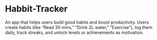# Habbit-Tracker
An app that helps users build good habits and boost productivity. Users create habits (like “Read 30 mins,” “Drink 2L water,” “Exercise”), log them daily, track streaks, and unlock levels or achievements as motivation.
